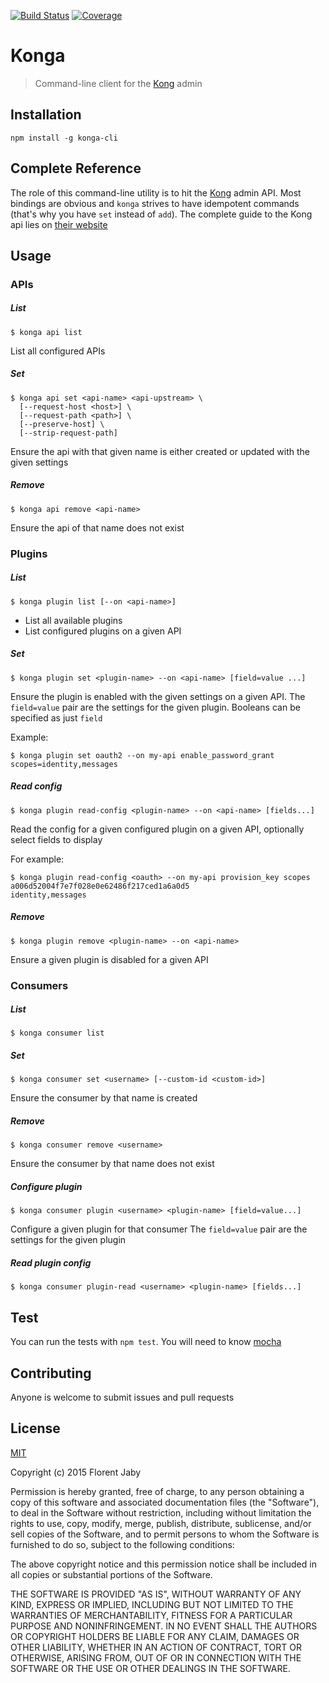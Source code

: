 [![Build Status][travis-image]][travis-url] [![Coverage][coveralls-image]][coveralls-url]

Konga
==================

> Command-line client for the [Kong][kong-url] admin

Installation
------------

    npm install -g konga-cli

Complete Reference
------------------

The role of this command-line utility is to hit the [Kong][kong-url] admin API.
Most bindings are obvious and `konga` strives to have idempotent commands (that's why you have `set` instead of `add`).
The complete guide to the Kong api lies on [their website](https://getkong.org/docs/0.5.x/admin-api/)


Usage
-----

### APIs

##### List

    $ konga api list

List all configured APIs

##### Set

```
$ konga api set <api-name> <api-upstream> \
  [--request-host <host>] \
  [--request-path <path>] \
  [--preserve-host] \
  [--strip-request-path]
```

Ensure the api with that given name is either created or updated with the given settings

##### Remove

    $ konga api remove <api-name>

Ensure the api of that name does not exist

### Plugins

##### List

    $ konga plugin list [--on <api-name>]

* List all available plugins
* List configured plugins on a given API

##### Set

    $ konga plugin set <plugin-name> --on <api-name> [field=value ...]

Ensure the plugin is enabled with the given settings on a given API.
The `field=value` pair are the settings for the given plugin.
Booleans can be specified as just `field`

Example:

    $ konga plugin set oauth2 --on my-api enable_password_grant scopes=identity,messages

##### Read config

    $ konga plugin read-config <plugin-name> --on <api-name> [fields...]

Read the config for a given configured plugin on a given API, optionally select fields to display

For example:

```
$ konga plugin read-config <oauth> --on my-api provision_key scopes
a006d52004f7e7f028e0e62486f217ced1a6a0d5
identity,messages
```

##### Remove

    $ konga plugin remove <plugin-name> --on <api-name>

Ensure a given plugin is disabled for a given API

### Consumers

##### List

    $ konga consumer list

##### Set

    $ konga consumer set <username> [--custom-id <custom-id>]

Ensure the consumer by that name is created

##### Remove

    $ konga consumer remove <username>

Ensure the consumer by that name does not exist

##### Configure plugin

    $ konga consumer plugin <username> <plugin-name> [field=value...]

Configure a given plugin for that consumer
The `field=value` pair are the settings for the given plugin


##### Read plugin config

    $ konga consumer plugin-read <username> <plugin-name> [fields...]

Test
----

You can run the tests with `npm test`. You will need to know [mocha][mocha-url]

Contributing
------------

Anyone is welcome to submit issues and pull requests


License
-------

[MIT](http://opensource.org/licenses/MIT)

Copyright (c) 2015 Florent Jaby

Permission is hereby granted, free of charge, to any person obtaining a copy of this software and associated documentation files (the "Software"), to deal in the Software without restriction, including without limitation the rights to use, copy, modify, merge, publish, distribute, sublicense, and/or sell copies of the Software, and to permit persons to whom the Software is furnished to do so, subject to the following conditions:

The above copyright notice and this permission notice shall be included in all copies or substantial portions of the Software.

THE SOFTWARE IS PROVIDED "AS IS", WITHOUT WARRANTY OF ANY KIND, EXPRESS OR IMPLIED, INCLUDING BUT NOT LIMITED TO THE WARRANTIES OF MERCHANTABILITY, FITNESS FOR A PARTICULAR PURPOSE AND NONINFRINGEMENT. IN NO EVENT SHALL THE AUTHORS OR COPYRIGHT HOLDERS BE LIABLE FOR ANY CLAIM, DAMAGES OR OTHER LIABILITY, WHETHER IN AN ACTION OF CONTRACT, TORT OR OTHERWISE, ARISING FROM, OUT OF OR IN CONNECTION WITH THE SOFTWARE OR THE USE OR OTHER DEALINGS IN THE SOFTWARE.


[travis-image]: http://img.shields.io/travis/Floby/konga-cli/master.svg?style=flat
[travis-url]: https://travis-ci.org/Floby/konga-cli
[coveralls-image]: http://img.shields.io/coveralls/Floby/konga-cli/master.svg?style=flat
[coveralls-url]: https://coveralls.io/r/Floby/konga-cli
[mocha-url]: https://github.com/visionmedia/mocha
[kong-url]: http://getkong.org

